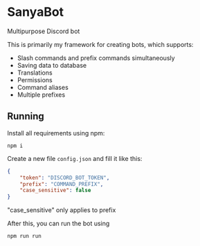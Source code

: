 # SanyaBot
Multipurpose Discord bot

This is primarily my framework for creating bots, which supports:
- Slash commands and prefix commands simultaneously
- Saving data to database
- Translations
- Permissions
- Command aliases
- Multiple prefixes

## Running
Install all requirements using npm:
```
npm i
```

Create a new file `config.json` and fill it like this:
```json
{
    "token": "DISCORD_BOT_TOKEN",
    "prefix": "COMMAND_PREFIX",
    "case_sensitive": false
}
```
"case_sensitive" only applies to prefix

After this, you can run the bot using
```
npm run run
```
